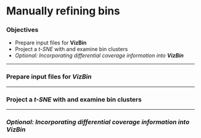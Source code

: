 # Manually refining bins

### Objectives

* Prepare input files for **VizBin**
* Project a *t-SNE* with and examine bin clusters
* *Optional: Incorporating differential coverage information into **VizBin***

---

### Prepare input files for *VizBin*



---

### Project a *t-SNE* with and examine bin clusters



---

### *Optional: Incorporating differential coverage information into *VizBin**

